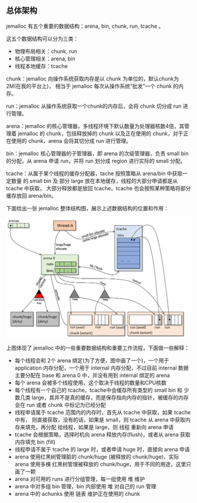 ## 总体架构
jemalloc 有五个重要的数据结构：arena, bin, chunk, run, tcache 。

这五个数据结构可以分为三类：
* 物理布局相关：chunk, run
* 核心管理相关：arena, bin
* 线程本地缓存：tcache

chunk：jemalloc 向操作系统获取内存是以 chunk 为单位的，默认chunk为2M(在我的平台上)，
相当于 jemalloc 每次从操作系统“批发”一个 chunk 的内存。

run：jemalloc 从操作系统获取一个chunk的内存后，会将 chunk 切分成 run 
进行管理。

arena：jemalloc 的核心管理器，多线程环境下默认数量为处理器核数4倍，其管理着 jemalloc 的 chunk，包括释放掉的 chunk
以及正在使用的 chunk，对于正在使用的 chunk，arena 会将其切分成 run 进行管理。

bin：jemalloc 核心管理器的子管理器，即 arena 的次级管理器，负责 small bin 
的分配，从 arena 申请 run，并将 run 划分成 region 进行实际的 small 分配。

tcache：从属于某个线程的缓存分配器，tache 按照策略从 arena/bin 中获取一定数量
的 small bin 及 部分 large 放在本地缓存，线程的大部分申请都是从 tcache 中获取，
大部分释放都是放回 tcache，tcache 也会按照某种策略将部分缓存放回 arena/bin。

下面给出一张 jemalloc 整体结构图，展示上述数据结构的位置和作用：

![jemalloc overview](pictures/jemalloc-arch.png)

上图体现了 jemalloc 中的一些重要数据结构和重要工作流程，下面做一些解释：
* 每个线程会和 2个 arena 绑定(为了方便，图中画了一个)，一个用于 application
内存分配，一个用于 internal 内存分配，不过目前 internal 数据 主要分配在 base 和
arena 0 中，并没有用到 internal 绑定的 arena
* 每个 arena 会被多个线程使用，这个取决于线程的数量和CPU核数
* 每个线程有一个自己的 tcache，tcache中会缓存所有类型的 small bin 和 
少数几类 large，其并不是真的缓存，而是保存指向内存的指针，被缓存的内存会在 run 
或者 chunk 中标记为已经分配
* 线程申请属于 tcache 范围内的内存时，首先从 tcache 中获取，如果 tcache 中有，
则直接获取，没有的话，如果是 small，则 tcache 从 arena 中获取内存来填充，再分配
给线程，如果是 large，则 线程 重新向 arena 申请
* tcache 会根据策略，选择时机向 arena 释放内存(flush)，或者从 arena 获取内存填充
bin (fill)
* 线程申请不属于 tcache 的 large 时，或者申请 huge 时，直接向 arena 申请
* arena 使用红黑树管理脏的 chunk/huge (被释放的 chunk/huge)，实际 arena 使用多棵
红黑树管理被释放的 chunk/huge，用于不同的用途，这里只画了一颗
* arena 对可用的 runs 进行分组管理，每一组使用 堆 维护
* arena 中对多组 bin 管理，bin 内部使用 堆 对自己的 run 管理
* arena 中的 achunks 使用 链表 维护正在使用的 chunk
